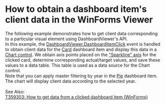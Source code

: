 # How to obtain a dashboard item's client data in the WinForms Viewer


<p>The following example demonstrates how to get client data corresponding to a particular visual element using DashboardViewer's API.<br>In this example, the <a href="http://documentation.devexpress.com/#Dashboard/DevExpressDashboardWinDashboardViewer_DashboardItemClicktopic">DashboardViewer.DashboardItemClick</a> event is handled to obtain client data for the <a href="http://documentation.devexpress.com/#Dashboard/CustomDocument15263">Card</a> dashboard item and display this data in a <a href="http://documentation.devexpress.com/#WindowsForms/CustomDocument8117">Chart control</a>. We obtain axis points placed on the <a href="http://documentation.devexpress.com/#Dashboard/DevExpressDashboardCommonDashboardDataAxisNamesMembersTopicAll">"Sparkline" axis</a> for the clicked card, determine corresponding actual/target values, and save these values to a data table. This table is used as a data source for the Chart control. <br>Note that you can apply master filtering by year in the <a href="http://documentation.devexpress.com/#Dashboard/CustomDocument15262">Pie</a> dashboard item. The chart will display client data according to the selected year.<br><br>See Also:<br><a href="https://www.devexpress.com/Support/Center/p/T359303">T359303: How to get data from a clicked dashboard item (WinForms)</a></p>

<br/>


